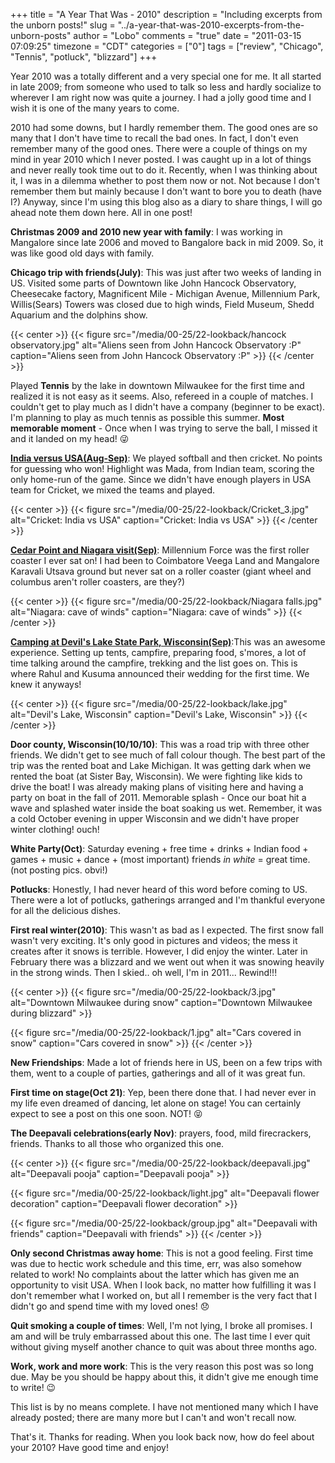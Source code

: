 +++
title = "A Year That Was - 2010"
description = "Including excerpts from the unborn posts!"
slug = "../a-year-that-was-2010-excerpts-from-the-unborn-posts"
author = "Lobo"
comments = "true"
date = "2011-03-15 07:09:25"
timezone = "CDT"
categories = ["0"]
tags = ["review", "Chicago", "Tennis", "potluck", "blizzard"]
+++

Year 2010 was a totally different and a very special one for me. It all started in late 2009; from someone who used to talk so less and hardly socialize to wherever I am right now was quite a journey. I had a jolly good time and I wish it is one of the many years to come.

2010 had some downs, but I hardly remember them. The good ones are so many that I don't have time to recall the bad ones. In fact, I don't even remember many of the good ones. There were a couple of things on my mind in year 2010 which I never posted. I was caught up in a lot of things and never really took time out to do it. Recently, when I was thinking about it, I was in a dilemma whether to post them now or not. Not because I don't remember them but mainly because I don't want to bore you to death (have I?) Anyway, since I'm using this blog also as a diary to share things, I will go ahead note them down here. All in one post!


**Christmas 2009 and 2010 new year with family**: I was working in Mangalore since late 2006 and moved to Bangalore back in mid 2009. So, it was like good old days with family.

**Chicago trip with friends(July)**: This was just after two weeks of landing in US. Visited some parts of Downtown like John Hancock Observatory, Cheesecake factory, Magnificent Mile - Michigan Avenue, Millennium Park, Willis(Sears) Towers was closed due to high winds, Field Museum, Shedd Aquarium and the dolphins show.

{{< center >}}
{{< figure src="/media/00-25/22-lookback/hancock observatory.jpg" alt="Aliens seen from John Hancock Observatory :P" caption="Aliens seen from John Hancock Observatory :P" >}}
{{< /center >}}

Played **Tennis** by the lake in downtown Milwaukee for the first time and realized it is not easy as it seems. Also, refereed in a couple of matches. I couldn't get to play much as I didn't have a company (beginner to be exact). I'm planning to play as much tennis as possible this summer.  **Most memorable moment** - Once when I was trying to serve the ball, I missed it and it landed on my head! :stuck_out_tongue_winking_eye:

[**India versus USA(Aug-Sep)**](/blog/cricket-india-versus-usa/): We played softball and then cricket. No points for guessing who won! Highlight was Mada, from Indian team, scoring the only home-run of the game. Since we didn't have enough players in USA team for Cricket, we mixed the teams and played.

{{< center >}}
{{< figure src="/media/00-25/22-lookback/Cricket_3.jpg" alt="Cricket: India vs USA" caption="Cricket: India vs USA" >}}
{{< /center >}}

[**Cedar Point and Niagara visit(Sep)**](/blog/niagara-falls-and-cedar-point-trip-day-1/): Millennium Force was the first roller coaster I ever sat on! I had been to Coimbatore Veega Land and Mangalore Karavali Utsava ground but never sat on a roller coaster (giant wheel and columbus aren't roller coasters, are they?)

{{< center >}}
{{< figure src="/media/00-25/22-lookback/Niagara falls.jpg" alt="Niagara: cave of winds" caption="Niagara: cave of winds" >}}
{{< /center >}}

[**Camping at Devil's Lake State Park, Wisconsin(Sep)**](/blog/camping-at-devils-lake-state-park-wisconsin/):This was an awesome experience. Setting up tents, campfire, preparing food, s'mores, a lot of time talking around the campfire, trekking and the list goes on. This is where Rahul and Kusuma announced their wedding for the first time. We knew it anyways!

{{< center >}}
{{< figure src="/media/00-25/22-lookback/lake.jpg" alt="Devil's Lake, Wisconsin" caption="Devil's Lake, Wisconsin" >}}
{{< /center >}}

**Door county, Wisconsin(10/10/10)**: This was a road trip with three other friends. We didn't get to see much of fall colour though. The best part of the trip was the rented boat and Lake Michigan. It was getting dark when we rented the boat (at Sister Bay, Wisconsin). We were fighting like kids to drive the boat! I was already making plans of visiting here and having a party on boat in the fall of 2011. Memorable splash - Once our boat hit a wave and splashed water inside the boat soaking us wet. Remember, it was a cold October evening in upper Wisconsin and we didn't have proper winter clothing! ouch!

**White Party(Oct)**: Saturday evening + free time + drinks + Indian food + games + music + dance + (most important) friends _in white_ = great time. (not posting pics. obvi!)

**Potlucks**: Honestly, I had never heard of this word before coming to US. There were a lot of potlucks, gatherings arranged and I'm thankful everyone for all the delicious dishes.


**First real winter(2010)**: This wasn't as bad as I expected. The first snow fall wasn't very exciting. It's only good in pictures and videos; the mess it creates after it snows is terrible. However, I did enjoy the winter. Later in February there was a blizzard and we went out when it was snowing heavily in the strong winds. Then I skied.. oh well, I'm in 2011... Rewind!!!

{{< center >}}
{{< figure src="/media/00-25/22-lookback/3.jpg" alt="Downtown Milwaukee during snow" caption="Downtown Milwaukee during blizzard" >}}


{{< figure src="/media/00-25/22-lookback/1.jpg" alt="Cars covered in snow" caption="Cars covered in snow" >}}
{{< /center >}}

**New Friendships**: Made a lot of friends here in US, been on a few trips with them, went to a couple of parties, gatherings and all of it was great fun.

**First time on stage(Oct 21)**: Yep, been there done that. I had never ever in my life even dreamed of dancing, let alone on stage! You can certainly expect to see a post on this one soon. NOT! :stuck_out_tongue_closed_eyes:

**The Deepavali celebrations(early Nov)**: prayers, food, mild firecrackers, friends. Thanks to all those who organized this one.

{{< center >}}
{{< figure src="/media/00-25/22-lookback/deepavali.jpg" alt="Deepavali pooja" caption="Deepavali pooja" >}}


{{< figure src="/media/00-25/22-lookback/light.jpg" alt="Deepavali flower decoration" caption="Deepavali flower decoration" >}}


{{< figure src="/media/00-25/22-lookback/group.jpg" alt="Deepavali with friends" caption="Deepavali with friends" >}}
{{< /center >}}


**Only second Christmas away home**:  This is not a good feeling. First time was due to hectic work schedule and this time, err, was also somehow related to work! No complaints about the latter which has given me an opportunity to visit USA. When I look back, no matter how fulfilling it was I don't remember what I worked on, but all I remember is the very fact that I didn't go and spend time with my loved ones! :disappointed:

**Quit smoking a couple of times**: Well, I'm not lying, I broke all promises. I am and will be truly embarrassed about this one. The last time I ever quit without giving myself another chance to quit was about three months ago.


**Work, work and more work**: This is the very reason this post was so long due. May be you should be happy about this, it didn't give me enough time to write! :wink:


This list is by no means complete. I have not mentioned many which I have already posted; there are many more but I can't and won't recall now.

That's it. Thanks for reading. When you look back now, how do feel about your 2010? Have good time and enjoy!
